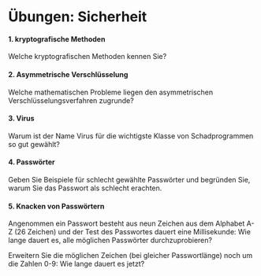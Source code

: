 # Übungen: Sicherheit

#### 1. kryptografische Methoden
Welche kryptografischen Methoden kennen Sie?


#### 2. Asymmetrische Verschlüsselung
Welche mathematischen Probleme liegen den asymmetrischen Verschlüsselungsverfahren zugrunde?


#### 3. Virus
Warum ist der Name Virus für die wichtigste Klasse von Schadprogrammen so gut gewählt?


#### 4. Passwörter
Geben Sie Beispiele für schlecht gewählte Passwörter und begründen Sie, warum Sie das Passwort als schlecht erachten.


#### 5. Knacken von Passwörtern
Angenommen ein Passwort besteht aus neun Zeichen aus dem Alphabet A-Z (26 Zeichen) und der Test des Passwortes dauert eine Millisekunde: Wie lange dauert es, alle möglichen Passwörter durchzuprobieren?

Erweitern Sie die möglichen Zeichen (bei gleicher Passwortlänge) noch um die Zahlen 0-9: Wie lange dauert es jetzt?

